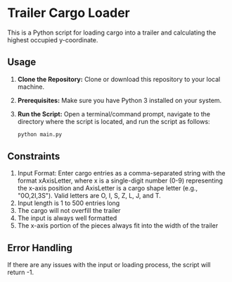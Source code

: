 # Trailer Cargo Loader

This is a Python script for loading cargo into a trailer and calculating the highest occupied y-coordinate.

## Usage

1. **Clone the Repository:** Clone or download this repository to your local machine.

2. **Prerequisites:** Make sure you have Python 3 installed on your system.

3. **Run the Script:** Open a terminal/command prompt, navigate to the directory where the script is located, and run the script as follows:

   ```bash
   python main.py

## Constraints

1. Input Format: Enter cargo entries as a comma-separated string with the format xAxisLetter, where x is a single-digit number (0-9) representing the x-axis position and AxisLetter is a cargo shape letter (e.g., "0O,2I,3S"). Valid letters are O, I, S, Z, L, J, and T.
2. Input length is 1 to 500 entries long
3. The cargo will not overfill the trailer
4. The input is always well formatted
5. The x-axis portion of the pieces always fit into the width of the trailer

## Error Handling

If there are any issues with the input or loading process, the script will return -1.
